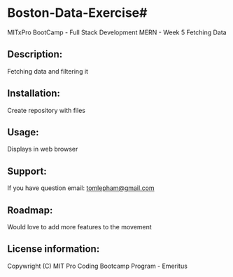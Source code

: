 # Boston-Data-Exercise#
MITxPro BootCamp - Full Stack Development MERN - Week 5 Fetching Data

## Description: 
Fetching data and filtering it

## Installation: 
Create repository with files

## Usage: 
Displays in web browser

## Support: 
If you have question email: tomlepham@gmail.com

## Roadmap: 
Would love to add more features to the movement

## License information:
Copywright (C) MIT Pro Coding Bootcamp Program - Emeritus
